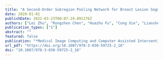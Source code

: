 ```yaml
---
title: "A Second-Order Subregion Pooling Network for Breast Lesion Segmentation in Ultrasound (Medical Image Computing and Computer Assisted Intervention - MICCAI 2020 - 23rd International Conference, 2020)"
date: 2020-01-01
publishDate: 2022-03-23T08:07:19.091276Z
authors: ["Lei Zhu", "Rongzhen Chen", "Huazhu Fu", "Cong Xie", "Liansheng Wang", "Liang Wan", "Pheng-Ann Heng"]
publication_types: ["1"]
abstract: ""
featured: false
publication: "*Medical Image Computing and Computer Assisted Intervention - MICCAI 2020 - 23rd International Conference, Lima, Peru, October 4-8, 2020, Proceedings, Part VI*"
url_pdf: "https://doi.org/10.1007/978-3-030-59725-2_16"
doi: "10.1007/978-3-030-59725-2_16"
---
```


